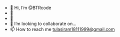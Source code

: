 - 👋 Hi, I’m @BTRcode
- 👀 
- 🌱
- 💞️ I’m looking to collaborate on...
- 📫 How to reach me tulasiram18111999@gmail.com

<!---
BTRcode/BTRcode is a ✨ special ✨ repository because its `README.md` (this file) appears on your GitHub profile.
You can click the Preview link to take a look at your changes.
--->
